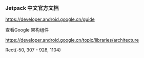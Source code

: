 ### Jetpack 中文官方文档


https://developer.android.google.cn/guide

 查看Google 架构组件

https://developer.android.google.cn/topic/libraries/architecture







Rect(-50, 307 - 928, 1104)
